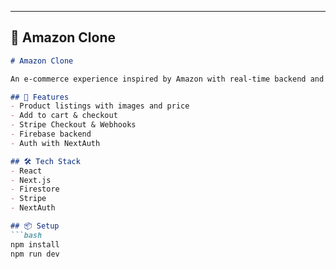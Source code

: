 
---

## 🛒 **Amazon Clone**

```md
# Amazon Clone

An e-commerce experience inspired by Amazon with real-time backend and Stripe Checkout.

## 🚀 Features
- Product listings with images and price
- Add to cart & checkout
- Stripe Checkout & Webhooks
- Firebase backend
- Auth with NextAuth

## 🛠️ Tech Stack
- React
- Next.js
- Firestore
- Stripe
- NextAuth

## 📦 Setup
```bash
npm install
npm run dev

